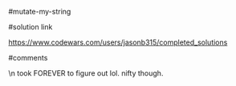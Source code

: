 #mutate-my-string

#solution link 

https://www.codewars.com/users/jasonb315/completed_solutions

#comments

\n took FOREVER to figure out lol. nifty though.